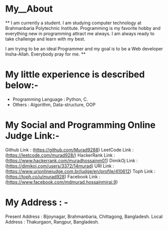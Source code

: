 # My__About

** I am currently a student. I am studying computer technology at Brahmanbaria Polytechnic Institute. 
Programming is my favorite hobby and everything new in programming attract me always. I am always 
ready to take challenge and learn with my best.

I am trying to be an ideal Programmer and my goal is to be a Web developer Insha-Allah.
Everybody pray for me. **


# My little experience is described below:-
- Programming Language :  Python, C.
- Others :  Algorithm, Data-structure, OOP

# My Social and Programming Online Judge Link:-
Github Link :  (https://github.com/Murad9288)
LeetCode Link : (https://leetcode.com/murad928/)
HackerRank Link :  (https://www.hackerrank.com/muradhossainm01)
DimikOj Link :  (https://dimikoj.com/users/3372/14murad)
URI Link :  (https://www.urionlinejudge.com.br/judge/en/profile/410612)
Toph Link :  (https://toph.co/u/murad928)
Facebook Link :  (https://www.facebook.com/mdmurad.hossainmiraj.9)


# My Address : -
Present Address : Bijoynagar, Brahmanbaria, Chittagong, Bangladesh.
Local Address : Thakurgaon, Rangpur, Bangladesh.
